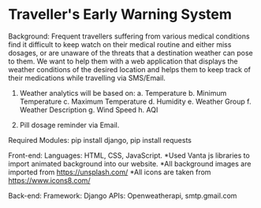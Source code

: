 # Traveller's Early Warning System

Background: Frequent travellers suffering from various medical conditions find
it difficult to keep watch on their medical routine and either miss dosages, or are
unaware of the threats that a destination weather can pose to them. We want to
help them with a web application that displays the weather conditions of the desired location
and helps them to keep track of their medications while travelling via SMS/Email.

1. Weather analytics will be based on:
    a. Temperature
    b. Minimum Temperature
    c. Maximum Temperature
    d. Humidity
    e. Weather Group
    f. Weather Description
    g. Wind Speed
    h. AQI
    
2. Pill dosage reminder via Email.

Required Modules: 
pip install django, pip install requests


Front-end: 
Languages: HTML, CSS, JavaScript.
*Used Vanta js libraries to import  animated background into our website. 
*All background images are imported from https://unsplash.com/
*All icons are taken from https://www.icons8.com/

Back-end:
Framework: Django
APIs: Openweatherapi, smtp.gmail.com 
